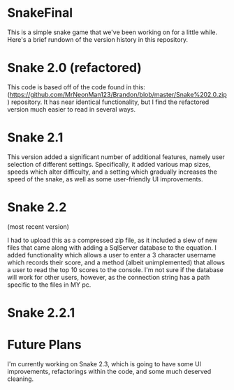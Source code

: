 # SnakeFinal

This is a simple snake game that we've been working on for a little while. Here's a brief rundown of the version history in this repository.

# Snake 2.0 (refactored)

This code is based off of the code found in this: (https://github.com/MrNeonMan123/Brandon/blob/master/Snake%202.0.zip) repository. It has near identical functionality, but I find the refactored version much easier to read in several ways.

# Snake 2.1

This version added a significant number of additional features, namely user selection of different settings. Specifically, it added various map sizes, speeds which alter difficulty, and a setting which gradually increases the speed of the snake, as well as some user-friendly UI improvements.

# Snake 2.2

(most recent version)

I had to upload this as a compressed zip file, as it included a slew of new files that came along with adding a SqlServer database to the equation. I added functionality which allows a user to enter a 3 character username which records their score, and a method (albeit unimplemented) that allows a user to read the top 10 scores to the console. I'm not sure if the database will work for other users, however, as the connection string has a path specific to the files in MY pc.

# Snake 2.2.1

# Future Plans

I'm currently working on Snake 2.3, which is going to have some UI improvements, refactorings within the code, and some much deserved cleaning.
